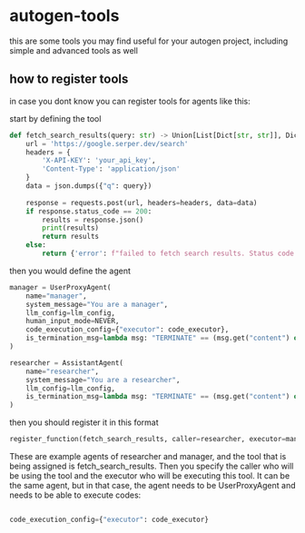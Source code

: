 # autogen-tools
this are some tools you may find useful for your autogen project, including simple and advanced tools as well

## how to register tools

in case you dont know you can register tools for agents like this:



start by defining the tool 
```python
def fetch_search_results(query: str) -> Union[List[Dict[str, str]], Dict[str, str]]:
    url = 'https://google.serper.dev/search'
    headers = {
        'X-API-KEY': 'your_api_key',
        'Content-Type': 'application/json'
    }
    data = json.dumps({"q": query})
    
    response = requests.post(url, headers=headers, data=data)
    if response.status_code == 200:
        results = response.json()
        print(results)
        return results
    else:
        return {'error': f"failed to fetch search results. Status code: {response.status_code}"}
```
then you would define the agent
```python
manager = UserProxyAgent(
    name="manager",
    system_message="You are a manager",
    llm_config=llm_config,
    human_input_mode=NEVER,
    code_execution_config={"executor": code_executor},
    is_termination_msg=lambda msg: "TERMINATE" == (msg.get("content") or "").strip()
)

researcher = AssistantAgent(
    name="researcher",
    system_message="You are a researcher",
    llm_config=llm_config,
    is_termination_msg=lambda msg: "TERMINATE" == (msg.get("content") or "").strip()
)
```
then you should register it in this format
```python
register_function(fetch_search_results, caller=researcher, executor=manager, name="fetch_search_results", description="Fetches the most relevant websites for a given search query. It takes a single argument 'query'.")
```
These are example agents of researcher and manager, and the tool that is being assigned is fetch_search_results. Then you specify the caller who will be using the tool and the executor who will be executing this tool. It can be the same agent, but in that case, the agent needs to be UserProxyAgent and needs to be able to execute codes:

```python

code_execution_config={"executor": code_executor}
```
